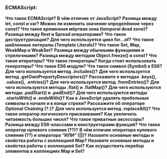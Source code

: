 <h3>
  <span>ECMAScript:</span>
</h3>

**Что такое ECMAScript? В чём отличие от JavaScript?**
**Разница между let, const и var?**
**Можно ли изменить значение определённое через const?**
**Что такое временная мёртвая зона (temporal dead zone)?**
**Разница между Rest и Spread операторами?**
**Что такое деструктуризация?**
**Для чего используется цикл for…of?**
**Что такое шаблонные литералы (Template Literals)?**
**Что такое Set, Map, WeakMap и WeakSet?**
**Разница между обычными функциями и стрелочными?**
**Разница между методом Object.freeze() и const?**
**Что такое итераторы?**
**Что такое генераторы? Когда стоит использовать генераторы?**
**Что такое ES6 модули?**
**Что такое символ (Symbol) в ES6?**
**Для чего используется метод .includes()?**
**Для чего используется метод .getOwnPropertyDescriptors()?**
**Расскажите о методах .keys(), .values(), .entries()?**
**Для чего используется метод .fromEntries()?**
**Для чего используются методы .flat() и .flatMap()?**
**Для чего используются методы .padStart() и .padEnd()?**
**Для чего используются методы .startsWith() и .endsWith()?**
**Как в JavaScript удалять пробельные символы в начале и в конце строки?**
**Расскажите об операторе Optional Chaining (?.)?**
**Для чего используется метод .replaceAll()?**
**Что такое оператор логического присваивания?**
**Как увеличить читаемость больших чисел?**
**Что такое приватные аксессоры?**
**Разница между ES6-классами и конструкторами функций?**
**Что такое оператор нулевого слияния (??)?**
**В чём отличие оператора нулевого слияния (??) и оператора “ИЛИ” (||)?**
**Назовите основные методы и свойства работы с коллекцией Map?**
**Назовите основные методы и свойства работы с коллекцией Set?**
**Как осуществить перебор элементов в коллекциях Map и Set?**